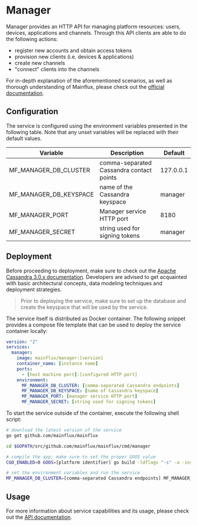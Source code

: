# Manager

Manager provides an HTTP API for managing platform resources: users, devices,
applications and channels. Through this API clients are able to do the following
actions:

- register new accounts and obtain access tokens
- provision new clients (i.e. devices & applications)
- create new channels
- "connect" clients into the channels

For in-depth explanation of the aforementioned scenarios, as well as thorough
understanding of Mainflux, please check out the [official documentation][doc].

## Configuration

The service is configured using the environment variables presented in the
following table. Note that any unset variables will be replaced with their
default values.

| Variable               | Description                              | Default   |
|------------------------|------------------------------------------|-----------|
| MF_MANAGER_DB_CLUSTER  | comma-separated Cassandra contact points | 127.0.0.1 |
| MF_MANAGER_DB_KEYSPACE | name of the Cassandra keyspace           | manager   |
| MF_MANAGER_PORT        | Manager service HTTP port                | 8180      |
| MF_MANAGER_SECRET      | string used for signing tokens           | manager   |

## Deployment

Before proceeding to deployment, make sure to check out the [Apache Cassandra 3.0.x
documentation][www:cassandra]. Developers are advised to get acquainted with
basic architectural concepts, data modeling techniques and deployment strategies.

> Prior to deploying the service, make sure to set up the database and create
the keyspace that will be used by the service.

The service itself is distributed as Docker container. The following snippet
provides a compose file template that can be used to deploy the service container
locally:

```yaml
version: "2"
services:
  manager:
    image: mainflux/manager:[version]
    container_name: [instance name]
    ports:
      - [host machine port]:[configured HTTP port]
    environment:
      MF_MANAGER_DB_CLUSTER: [comma-separated Cassandra endpoints]
      MF_MANAGER_DB_KEYSPACE: [name of Cassandra keyspace]
      MF_MANAGER_PORT: [manager service HTTP port]
      MF_MANAGER_SECRET: [string used for signing tokens]
```

To start the service outside of the container, execute the following shell script:

```bash
# download the latest version of the service
go get github.com/mainflux/mainflux

cd $GOPATH/src/github.com/mainflux/mainflux/cmd/manager

# compile the app; make sure to set the proper GOOS value
CGO_ENABLED=0 GOOS=[platform identifier] go build -ldflags "-s" -a -installsuffix cgo -o app

# set the environment variables and run the service
MF_MANAGER_DB_CLUSTER=[comma-separated Cassandra endpoints] MF_MANAGER_DB_KEYSPACE=[name of Cassandra keyspace] MF_MANAGER_PORT=[manager service HTTP port] MF_MANAGER_SECRET=[string used for signing tokens] app
```

## Usage

For more information about service capabilities and its usage, please check out
the [API documentation](swagger.yaml).

[doc]: http://mainflux.readthedocs.io
[www:cassandra]: http://docs.datastax.com
